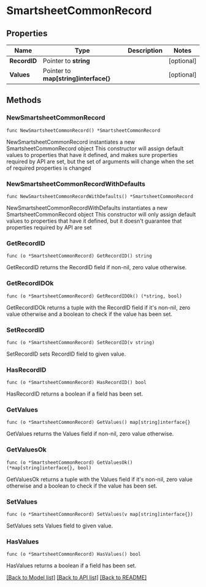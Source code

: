 # SmartsheetCommonRecord

## Properties

Name | Type | Description | Notes
------------ | ------------- | ------------- | -------------
**RecordID** | Pointer to **string** |  | [optional] 
**Values** | Pointer to **map[string]interface{}** |  | [optional] 

## Methods

### NewSmartsheetCommonRecord

`func NewSmartsheetCommonRecord() *SmartsheetCommonRecord`

NewSmartsheetCommonRecord instantiates a new SmartsheetCommonRecord object
This constructor will assign default values to properties that have it defined,
and makes sure properties required by API are set, but the set of arguments
will change when the set of required properties is changed

### NewSmartsheetCommonRecordWithDefaults

`func NewSmartsheetCommonRecordWithDefaults() *SmartsheetCommonRecord`

NewSmartsheetCommonRecordWithDefaults instantiates a new SmartsheetCommonRecord object
This constructor will only assign default values to properties that have it defined,
but it doesn't guarantee that properties required by API are set

### GetRecordID

`func (o *SmartsheetCommonRecord) GetRecordID() string`

GetRecordID returns the RecordID field if non-nil, zero value otherwise.

### GetRecordIDOk

`func (o *SmartsheetCommonRecord) GetRecordIDOk() (*string, bool)`

GetRecordIDOk returns a tuple with the RecordID field if it's non-nil, zero value otherwise
and a boolean to check if the value has been set.

### SetRecordID

`func (o *SmartsheetCommonRecord) SetRecordID(v string)`

SetRecordID sets RecordID field to given value.

### HasRecordID

`func (o *SmartsheetCommonRecord) HasRecordID() bool`

HasRecordID returns a boolean if a field has been set.

### GetValues

`func (o *SmartsheetCommonRecord) GetValues() map[string]interface{}`

GetValues returns the Values field if non-nil, zero value otherwise.

### GetValuesOk

`func (o *SmartsheetCommonRecord) GetValuesOk() (*map[string]interface{}, bool)`

GetValuesOk returns a tuple with the Values field if it's non-nil, zero value otherwise
and a boolean to check if the value has been set.

### SetValues

`func (o *SmartsheetCommonRecord) SetValues(v map[string]interface{})`

SetValues sets Values field to given value.

### HasValues

`func (o *SmartsheetCommonRecord) HasValues() bool`

HasValues returns a boolean if a field has been set.


[[Back to Model list]](../README.md#documentation-for-models) [[Back to API list]](../README.md#documentation-for-api-endpoints) [[Back to README]](../README.md)



